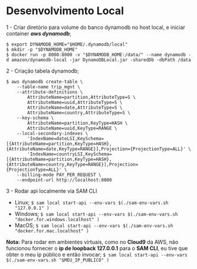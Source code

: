 # Desenvolvimento Local
  
1 - Criar diretório para volume do banco dynamodb no host local, e iniciar container ***aws dynamodb***;

    $ export DYNAMODB_HOME="$HOME/.dynamodb/local"
    $ mkdir -p "$DYNAMODB_HOME"
    $ docker run -p 8000:8000 -v "$DYNAMODB_HOME:/data/" --name dynamodb -d amazon/dynamodb-local -jar DynamoDBLocal.jar -sharedDb -dbPath /data
  
2 - Criação tabela dynamodb;

    $ aws dynamodb create-table \
        --table-name trip_mgnt \
        --attribute-definitions \
            AttributeName=partition,AttributeType=S \
            AttributeName=uuid,AttributeType=S \
            AttributeName=date,AttributeType=S \
            AttributeName=country,AttributeType=S \
        --key-schema \
            AttributeName=partition,KeyType=HASH \
            AttributeName=uuid,KeyType=RANGE \
        --local-secondary-indexes \
            'IndexName=dateLSI,KeySchema=[{AttributeName=partition,KeyType=HASH},{AttributeName=date,KeyType=RANGE}],Projection={ProjectionType=ALL}' \
            'IndexName=countryLSI,KeySchema=[{AttributeName=partition,KeyType=HASH},{AttributeName=country,KeyType=RANGE}],Projection={ProjectionType=ALL}' \
        --billing-mode PAY_PER_REQUEST \
        --endpoint-url http://localhost:8000
        
3 - Rodar api localmente via SAM CLI

- Linux; ``` $ sam local start-api --env-vars $(./sam-env-vars.sh "127.0.0.1" ) ```
- Windows; ``` $ sam local start-api --env-vars $(./sam-env-vars.sh "docker.for.windows.localhost" ) ```
- MacOS; ``` $ sam local start-api --env-vars $(./sam-env-vars.sh "docker.for.mac.localhost" ) ```

**Nota:** Para rodar em ambientes virtuais, como no **Cloud9** da AWS, não funcionou fornecer o 
 **ip de loopback 127.0.0.1** para o **SAM CLI**, eu tive que obter o meu ip público e então invocar;
``` $ sam local start-api --env-vars $(./sam-env-vars.sh "$MEU_IP_PUBLICO" ) ```